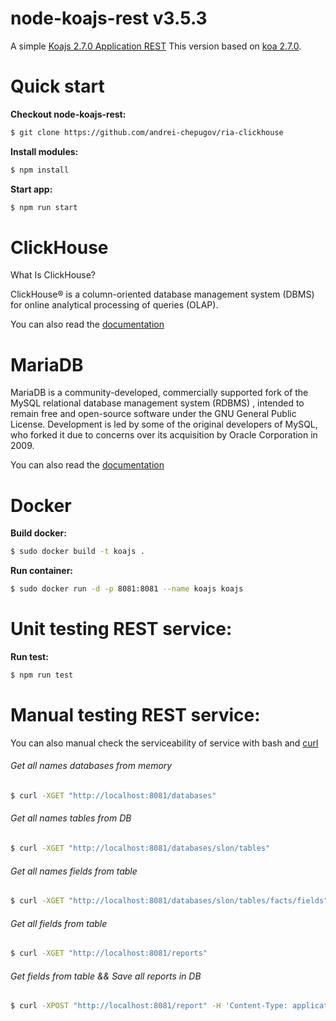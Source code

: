 node-koajs-rest v3.5.3
======================

A simple [Koajs 2.7.0 Application REST](https://github.com/andrei-chepugov/ria-clickhouse)
This version based on [koa 2.7.0](https://github.com/koajs/koa).


Quick start
===========

**Checkout node-koajs-rest:**

```sh
$ git clone https://github.com/andrei-chepugov/ria-clickhouse
```

**Install modules:**

```sh
$ npm install
```

**Start app:**

```sh
$ npm run start
```

ClickHouse
==========

What Is ClickHouse?

ClickHouse® is a column-oriented database management system (DBMS) for online analytical processing of queries (OLAP).

You can also read the [documentation](https://clickhouse.tech/docs/en/)

MariaDB
=======

MariaDB is a community-developed, commercially supported fork of the MySQL relational database management system (RDBMS)
, intended to remain free and open-source software under the GNU General Public License. Development is led by some of
the original developers of MySQL, who forked it due to concerns over its acquisition by Oracle Corporation in 2009.

You can also read the [documentation](https://mariadb.org/documentation/)

Docker
======

**Build docker:**

```sh
$ sudo docker build -t koajs . 
```

**Run container:**

```sh
$ sudo docker run -d -p 8081:8081 --name koajs koajs
```

Unit testing REST service:
================

**Run test:**

```sh
$ npm run test
```

Manual testing REST service:
============================

You can also manual check the serviceability of service with bash and [curl](https://curl.haxx.se/)

###### Get all names databases from memory

```sh
$ curl -XGET "http://localhost:8081/databases"
```

###### Get all names tables from DB

```sh
$ curl -XGET "http://localhost:8081/databases/slon/tables"
```

###### Get all names fields from table

```sh
$ curl -XGET "http://localhost:8081/databases/slon/tables/facts/fields"
```

###### Get all fields from table

```sh
$ curl -XGET "http://localhost:8081/reports"
```

###### Get fields from table && Save all reports in DB

```sh
$ curl -XPOST "http://localhost:8081/report" -H 'Content-Type: application/json' -d '{...}'
```
